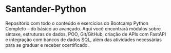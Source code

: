 # Santander-Python
Repositório com todo o conteúdo e exercícios do Bootcamp Python Completo – do básico ao avançado. Aqui você encontrará módulos sobre sintaxe, estruturas de dados, POO, Git/GitHub, criação de APIs com FastAPI e integração com bancos de dados SQL, além das atividades necessárias para se graduar e receber ocertificado.
